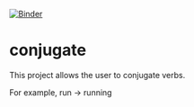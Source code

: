 [![Binder](https://mybinder.org/badge_logo.svg)](https://mybinder.org/v2/gh/bomtall/conjugate/master?filepath=Verbs.ipynb)
# conjugate

This project allows the user to conjugate verbs.

For example, run -> running
